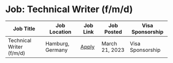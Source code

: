 # Job: Technical Writer (f/m/d)

| Job Title | Job Location | Job Link | Job Posted | Visa Sponsorship |
| --- | --- | --- | --- | --- |
| Technical Writer (f/m/d) | Hamburg, Germany | [Apply](https://applike-group.com/jobs/?j_id=4d4ec9ca-10b5-47c1-8b5c-74f437a2f0f8) | March 21, 2023 | Visa Sponsorship |
